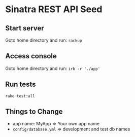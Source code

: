 # Sinatra REST API Seed

## Start server
Goto home directory and run: `rackup`

## Access console
Goto home directory and run: `irb -r './app'`

## Run tests
`rake test:all`

## Things to Change
- app name: MyApp => Your own app name
- `config/database.yml` => development and test db names
